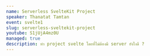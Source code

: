 ```yaml
---
name: Serverless SvelteKit Project
speaker: Thanatat Tamtan
event: svelte1
slug: serverless-sveltekit-project
youtube: S1jUjA4mz0U
managed: true
description: ทำ project svelte โดยที่ไม่ต้องมี server ยังไงดี ?
---
```

